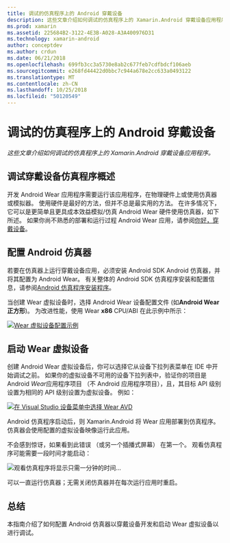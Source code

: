 ```yaml
---
title: 调试的仿真程序上的 Android 穿戴设备
description: 这些文章介绍如何调试的仿真程序上的 Xamarin.Android 穿戴设备应用程序。
ms.prod: xamarin
ms.assetid: 225684B2-3122-4E3B-A028-A3A400976D31
ms.technology: xamarin-android
author: conceptdev
ms.author: crdun
ms.date: 06/21/2018
ms.openlocfilehash: 699fb3cc3a5730e8ab2c677feb7cdfbdcf106aeb
ms.sourcegitcommit: e268fd44422d0bbc7c944a678e2cc633a0493122
ms.translationtype: MT
ms.contentlocale: zh-CN
ms.lasthandoff: 10/25/2018
ms.locfileid: "50120549"
---
```

# <a name="debug-android-wear-on-an-emulator"></a>调试的仿真程序上的 Android 穿戴设备

_这些文章介绍如何调试的仿真程序上的 Xamarin.Android 穿戴设备应用程序。_

## <a name="debug-wear-on-emulator-overview"></a>调试穿戴设备仿真程序概述

开发 Android Wear 应用程序需要运行该应用程序，在物理硬件上或使用仿真器或模拟器。 使用硬件是最好的方法，但并不总是最实用的方法。 在许多情况下，它可以是更简单且更具成本效益模拟/仿真 Android Wear 硬件使用仿真器，如下所述。 如果你尚不熟悉的部署和运行过程 Android Wear 应用，请参阅[你好，穿戴设备](~/android/wear/get-started/hello-wear.md)。

## <a name="configure-the-android-emulator"></a>配置 Android 仿真器

若要在仿真器上运行穿戴设备应用，必须安装 Android SDK Android 仿真器，并将其配置为 Android Wear。 有关整体的 Android SDK 仿真程序安装和配置信息，请参阅[Android 仿真程序安装程序](~/android/get-started/installation/android-emulator/index.md)。

当创建 Wear 虚拟设备时，选择 Android Wear 设备配置文件 (如**Android Wear 正方形**)。 为改进性能，使用 Wear **x86** CPU/ABI 在此示例中所示：

[![Wear 虚拟设备配置示例](debug-on-emulator-images/01-wear-avd-example-sml.png)](debug-on-emulator-images/01-wear-avd-example.png#lightbox)


## <a name="launch-the-wear-virtual-device"></a>启动 Wear 虚拟设备 

创建 Android Wear 虚拟设备后，你可以选择它从设备下拉列表菜单在 IDE 中开始调试之前。 如果你的虚拟设备不可用的设备下拉列表中，验证你的项目是 Android *Wear*应用程序项目 （不 Android 应用程序项目），且，其目标 API 级别设置为相同的 API 级别设置为虚拟设备。 例如：

[![在 Visual Studio 设备菜单中选择 Wear AVD](debug-on-emulator-images/vs/choose-wear-sim.png)](debug-on-emulator-images/vs/choose-wear-sim.png#lightbox)

Android 仿真程序启动后，则 Xamarin.Android 将 Wear 应用部署到仿真程序。 仿真器会使用配置的虚拟设备映像运行此应用。

不会感到惊讶，如果看到此错误 （或另一个插播式屏幕） 在第一个。 观看仿真程序可能需要一段时间才能启动： 

![观看仿真程序将显示只需一分钟的时间...](debug-on-emulator-images/please-wait.png)

可以一直运行仿真器；无需关闭仿真器并在每次运行应用时重启。

 
## <a name="summary"></a>总结
 
本指南介绍了如何配置 Android 仿真器以穿戴设备开发和启动 Wear 虚拟设备以进行调试。
